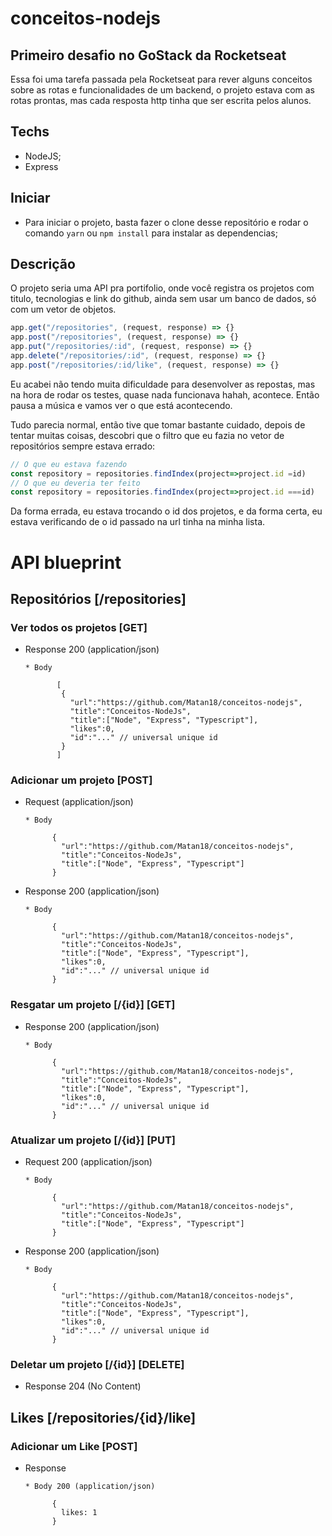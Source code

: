 # conceitos-nodejs
## Primeiro desafio no GoStack da Rocketseat

Essa foi uma tarefa passada pela Rocketseat para rever alguns conceitos sobre as rotas e funcionalidades de um backend, o projeto estava com as rotas prontas, mas cada resposta http tinha que ser escrita pelos alunos.

## Techs

* NodeJS;
* Express

## Iniciar

* Para iniciar o projeto, basta fazer o clone desse repositório e rodar o comando `yarn` ou `npm install` para instalar as dependencias;

## Descrição

O projeto seria uma API pra portifolio, onde você registra os projetos com titulo, tecnologias e link do github, ainda sem usar um banco de dados, só com um vetor de objetos.

```javascript
app.get("/repositories", (request, response) => {}
app.post("/repositories", (request, response) => {}
app.put("/repositories/:id", (request, response) => {}
app.delete("/repositories/:id", (request, response) => {}
app.post("/repositories/:id/like", (request, response) => {}
```

Eu acabei não tendo muita dificuldade para desenvolver as repostas, mas na hora de rodar os testes, quase nada funcionava hahah, acontece. Então pausa a música e vamos ver o que está acontecendo.

Tudo parecia normal, então tive que tomar bastante cuidado, depois de tentar muitas coisas, descobri que o filtro que eu fazia no vetor de repositórios sempre estava errado:

```javascript
// O que eu estava fazendo
const repository = repositories.findIndex(project=>project.id =id)
// O que eu deveria ter feito
const repository = repositories.findIndex(project=>project.id ===id)
```

Da forma errada, eu estava trocando o id dos projetos, e da forma certa, eu estava verificando de o id passado na url tinha na minha lista.

# API blueprint

## Repositórios [/repositories]

### Ver todos os projetos [GET]

* Response 200 (application/json)

      * Body
            
             [
              {
                "url":"https://github.com/Matan18/conceitos-nodejs",
                "title":"Conceitos-NodeJs",
                "title":["Node", "Express", "Typescript"],
                "likes":0,
                "id":"..." // universal unique id
              }
             ]

### Adicionar um projeto [POST]

* Request (application/json)
  
      * Body
      
            {
              "url":"https://github.com/Matan18/conceitos-nodejs",
              "title":"Conceitos-NodeJs",
              "title":["Node", "Express", "Typescript"]
            }
  
* Response 200 (application/json)
  
      * Body
            
            {
              "url":"https://github.com/Matan18/conceitos-nodejs",
              "title":"Conceitos-NodeJs",
              "title":["Node", "Express", "Typescript"],
              "likes":0,
              "id":"..." // universal unique id
            }

### Resgatar um projeto [/{id}] [GET]

* Response 200 (application/json)
 
      * Body 
            
            {
              "url":"https://github.com/Matan18/conceitos-nodejs",
              "title":"Conceitos-NodeJs",
              "title":["Node", "Express", "Typescript"],
              "likes":0,
              "id":"..." // universal unique id
            }

### Atualizar um projeto [/{id}] [PUT]

* Request 200 (application/json)
  
      * Body
      
            {
              "url":"https://github.com/Matan18/conceitos-nodejs",
              "title":"Conceitos-NodeJs",
              "title":["Node", "Express", "Typescript"]
            }

* Response 200 (application/json)
  
      * Body
            
            {
              "url":"https://github.com/Matan18/conceitos-nodejs",
              "title":"Conceitos-NodeJs",
              "title":["Node", "Express", "Typescript"],
              "likes":0,
              "id":"..." // universal unique id
            }

### Deletar um projeto [/{id}] [DELETE]

* Response  204 (No Content)

## Likes [/repositories/{id}/like]

### Adicionar um Like [POST]

* Response 

      * Body 200 (application/json)
      
            {
              likes: 1
            }
